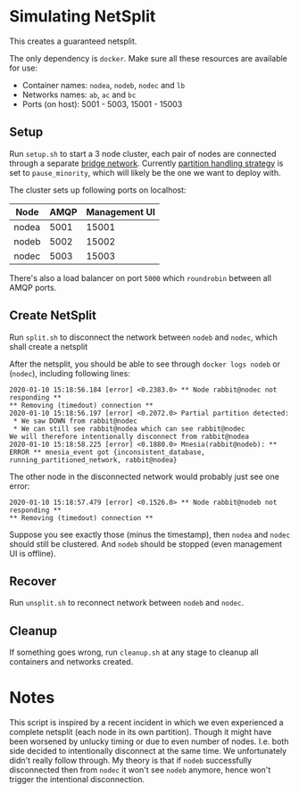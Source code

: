 # Simulating NetSplit

This creates a guaranteed netsplit.

The only dependency is `docker`. Make sure all these resources are available for use:
- Container names: `nodea`, `nodeb`, `nodec` and `lb`
- Networks names: `ab`, `ac` and `bc`
- Ports (on host): 5001 - 5003, 15001 - 15003

## Setup

Run `setup.sh` to start a 3 node cluster, each pair of nodes are connected through a separate [bridge network](https://docs.docker.com/network/bridge/). Currently [partition handling strategy](https://www.rabbitmq.com/partitions.html#automatic-handling) is set to `pause_minority`, which will likely be the one we want to deploy with.

The cluster sets up following ports on localhost:

| Node | AMQP | Management UI |
| --- | --- | --- |
| nodea | 5001 | 15001 |
| nodeb | 5002 | 15002 |
| nodec | 5003 | 15003 |

There's also a load balancer on port `5000` which `roundrobin` between all AMQP ports.

## Create NetSplit

Run `split.sh` to disconnect the network between `nodeb` and `nodec`, which shall create a netsplit

After the netsplit, you should be able to see through `docker logs nodeb` or (`nodec`), including following lines:

```
2020-01-10 15:18:56.184 [error] <0.2383.0> ** Node rabbit@nodec not responding **
** Removing (timedout) connection **
2020-01-10 15:18:56.197 [error] <0.2072.0> Partial partition detected:
 * We saw DOWN from rabbit@nodec
 * We can still see rabbit@nodea which can see rabbit@nodec
We will therefore intentionally disconnect from rabbit@nodea
2020-01-10 15:18:58.225 [error] <0.1880.0> Mnesia(rabbit@nodeb): ** ERROR ** mnesia_event got {inconsistent_database, running_partitioned_network, rabbit@nodea}
```

The other node in the disconnected network would probably just see one error:

```
2020-01-10 15:18:57.479 [error] <0.1526.0> ** Node rabbit@nodeb not responding **
** Removing (timedout) connection **
```

Suppose you see exactly those (minus the timestamp), then `nodea` and `nodec` should still be clustered. And `nodeb` should be stopped (even management UI is offline).

## Recover

Run `unsplit.sh` to reconnect network between `nodeb` and `nodec`.

## Cleanup

If something goes wrong, run `cleanup.sh` at any stage to cleanup all containers and networks created.

# Notes

This script is inspired by a recent incident in which we even experienced a complete netsplit (each node in its own partition). Though it might have been worsened by unlucky timing or due to even number of nodes. I.e. both side decided to intentionally disconnect at the same time. We unfortunately didn't really follow through. My theory is that if `nodeb` successfully disconnected then from `nodec` it won't see `nodeb` anymore, hence won't trigger the intentional disconnection.
